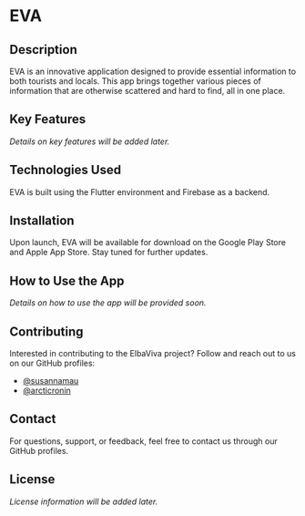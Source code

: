 # EVA

## Description
EVA is an innovative application designed to provide essential information to both tourists and locals. This app brings together various pieces of information that are otherwise scattered and hard to find, all in one place.

## Key Features
*Details on key features will be added later.*

## Technologies Used
EVA is built using the Flutter environment and Firebase as a backend.

## Installation
Upon launch, EVA will be available for download on the Google Play Store and Apple App Store. Stay tuned for further updates.

## How to Use the App
*Details on how to use the app will be provided soon.*

## Contributing
Interested in contributing to the ElbaViva project? Follow and reach out to us on our GitHub profiles:
- [@susannamau](https://github.com/susannamau)
- [@arcticronin](https://github.com/arcticronin)

## Contact
For questions, support, or feedback, feel free to contact us through our GitHub profiles.

## License
*License information will be added later.*
